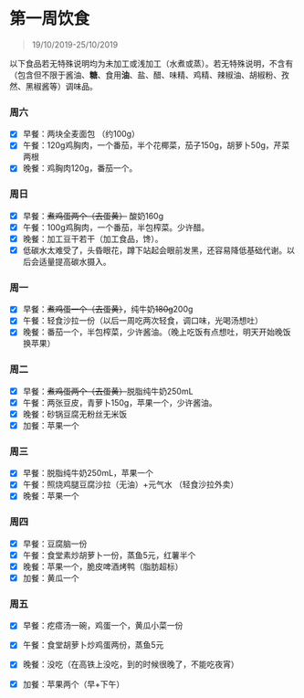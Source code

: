 # 第一周饮食

>19/10/2019-25/10/2019

以下食品若无特殊说明均为未加工或浅加工（水煮或蒸）。若无特殊说明，不含有（包含但不限于酱油、**糖**、食用**油**、盐、醋、味精、鸡精、辣椒油、胡椒粉、孜然、黑椒酱等）调味品。

### 周六

- [x] 早餐：两块全麦面包 （约100g）
- [x] 午餐：120g鸡胸肉，一个番茄，半个花椰菜，茄子150g，胡萝卜50g，芹菜两根
- [x] 晚餐：鸡胸肉120g，番茄一个。

### 周日

- [x] 早餐：~~煮鸡蛋两个（去蛋黄）~~ 酸奶160g
- [x] 午餐：100g鸡胸肉，一个番茄，半包榨菜。少许醋。
- [x] 晚餐：加工豆干若干（加工食品，馋）。
- [x] 低碳水太难受了，头昏眼花，蹲下站起会眼前发黑，还容易降低基础代谢。以后会适量提高碳水摄入。

### 周一

- [x] 早餐：~~煮鸡蛋一个（去蛋黄）~~，纯牛奶~~180g~~200g
- [x] 午餐：轻食沙拉一份（以后一周吃两次轻食，调口味，光喝汤想吐）
- [x] 晚餐：番茄一个，半包榨菜，少许酱油。（晚上吃饭有点想吐，明天开始晚饭换苹果）

### 周二

- [x] 早餐：~~煮鸡蛋两个（去蛋黄）~~脱脂纯牛奶250mL
- [x] 午餐：两张豆皮，青萝卜150g，苹果一个，少许酱油。
- [x] 晚餐：砂锅豆腐无粉丝无米饭
- [x] 加餐：苹果一个

### 周三

- [x] 早餐：脱脂纯牛奶250mL，苹果一个
- [x] 午餐：照烧鸡腿豆腐沙拉（无油）+元气水 （轻食沙拉外卖）
- [x] 晚餐：苹果一个

### 周四

- [x] 早餐：豆腐脑一份
- [x] 午餐：食堂素炒胡萝卜一份，蒸鱼5元，红薯半个
- [x] 晚餐：苹果一个，脆皮啤酒烤鸭（脂肪超标）
- [x] 加餐：黄瓜一个

### 周五

- [x] 早餐：疙瘩汤一碗，鸡蛋一个，黄瓜小菜一份

- [x] 午餐：食堂胡萝卜炒鸡蛋两份，蒸鱼5元

- [x] 晚餐：没吃（在高铁上没吃，到的时候很晚了，不能吃夜宵）

- [x] 加餐：苹果两个（早+下午）

  
